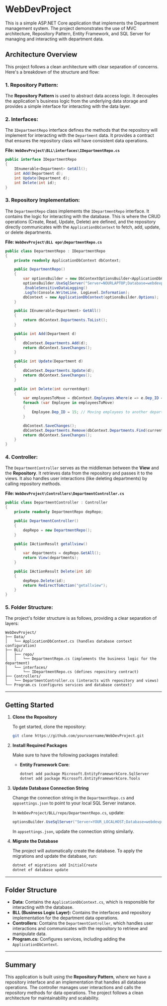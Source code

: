 
# WebDevProject

This is a simple ASP.NET Core application that implements the Department management system. The project demonstrates the use of MVC architecture, Repository Pattern, Entity Framework, and SQL Server for managing and interacting with department data.

## Architecture Overview

This project follows a clean architecture with clear separation of concerns. Here's a breakdown of the structure and flow:

### 1. Repository Pattern:
The **Repository Pattern** is used to abstract data access logic. It decouples the application's business logic from the underlying data storage and provides a simple interface for interacting with the data layer.

### 2. Interfaces:
The `IDepartmentRepo` interface defines the methods that the repository will implement for interacting with the `Department` data. It provides a contract that ensures the repository class will have consistent data operations.

**File: `WebDevProject\BLL\interfaces\IDepartmentRepo.cs`**

```csharp
public interface IDepartmentRepo
{
    IEnumerable<Department> GetAll();
    int Add(Department d);
    int Update(Department d);
    int Delete(int id);
}
```

### 3. Repository Implementation:
The `DepartmentRepo` class implements the `IDepartmentRepo` interface. It contains the logic for interacting with the database. This is where the CRUD operations (Create, Read, Update, Delete) are defined, and the repository directly communicates with the `ApplicationDbContext` to fetch, add, update, or delete departments.

**File: `WebDevProject\BLL
epo\DepartmentRepo.cs`**

```csharp
public class DepartmentRepo : IDepartmentRepo
{
    private readonly ApplicationDbContext dbContext;

    public DepartmentRepo()
    {
        var optionsBuilder = new DbContextOptionsBuilder<ApplicationDbContext>();
        optionsBuilder.UseSqlServer("Server=NOURLAPTOP;Database=webdevproject;Trusted_Connection=True;TrustServerCertificate=True;")
        .EnableSensitiveDataLogging()
        .LogTo(Console.WriteLine, LogLevel.Information);
        dbContext = new ApplicationDbContext(optionsBuilder.Options);
    }

    public IEnumerable<Department> GetAll()
    {
        return dbContext.Departments.ToList();
    }

    public int Add(Department d)
    {
        dbContext.Departments.Add(d);
        return dbContext.SaveChanges();
    }

    public int Update(Department d)
    {
        dbContext.Departments.Update(d);
        return dbContext.SaveChanges();
    }

    public int Delete(int currentdept)
    {
        var employeesToMove = dbContext.Employees.Where(e => e.Dep_ID == currentdept).ToList();
        foreach (var Employee in employeesToMove)
        {
            Employee.Dep_ID = 15; // Moving employees to another department (ID 15)
        }

        dbContext.SaveChanges();
        dbContext.Departments.Remove(dbContext.Departments.Find(currentdept));
        return dbContext.SaveChanges();
    }
}
```

### 4. Controller:
The `DepartmentController` serves as the middleman between the **View** and the **Repository**. It retrieves data from the repository and passes it to the views. It also handles user interactions (like deleting departments) by calling repository methods.

**File: `WebDevProject\Controllers\DepartmentController.cs`**

```csharp
public class DepartmentController : Controller
{
    private readonly DepartmentRepo depRepo;

    public DepartmentController()
    {
        depRepo = new DepartmentRepo();
    }

    public IActionResult getallview()
    {
        var departments = depRepo.GetAll();
        return View(departments);
    }

    public IActionResult Delete(int id)
    {
        depRepo.Delete(id);
        return RedirectToAction("getallview");
    }
}
```

### 5. Folder Structure:

The project's folder structure is as follows, providing a clear separation of layers:

```plaintext
WebDevProject/
├── Data/
│   └── ApplicationDbContext.cs (handles database context configuration)
├── BLL/
│   ├── repo/
│   │   └── DepartmentRepo.cs (implements the business logic for the department)
│   └── interfaces/
│       └── IDepartmentRepo.cs (defines repository contract)
├── Controllers/
│   └── DepartmentController.cs (interacts with repository and views)
└── Program.cs (configures services and database context)
```

---

## Getting Started

1. **Clone the Repository**

   To get started, clone the repository:

   ```bash
   git clone https://github.com/yourusername/WebDevProject.git
   ```

2. **Install Required Packages**

   Make sure to have the following packages installed:

   - **Entity Framework Core**:
     ```bash
     dotnet add package Microsoft.EntityFrameworkCore.SqlServer
     dotnet add package Microsoft.EntityFrameworkCore.Tools
     ```

3. **Update Database Connection String**

   Change the connection string in the `DepartmentRepo.cs` and `appsettings.json` to point to your local SQL Server instance.

   In `WebDevProject/BLL/repo/DepartmentRepo.cs`, update:
   ```csharp
   optionsBuilder.UseSqlServer("Server=YOUR_LOCALHOST;Database=webdevproject;Trusted_Connection=True;TrustServerCertificate=True;");
   ```

   In `appsettings.json`, update the connection string similarly.

4. **Migrate the Database**

   The project will automatically create the database. To apply the migrations and update the database, run:

   ```bash
   dotnet ef migrations add InitialCreate
   dotnet ef database update
   ```

---

## Folder Structure

- **Data:** Contains the `ApplicationDbContext.cs`, which is responsible for interacting with the database.
- **BLL (Business Logic Layer):** Contains the interfaces and repository implementation for the department data operations.
- **Controllers:** Contains the `DepartmentController`, which handles user interactions and communicates with the repository to retrieve and manipulate data.
- **Program.cs:** Configures services, including adding the `ApplicationDbContext`.

---

## Summary

This application is built using the **Repository Pattern**, where we have a repository interface and an implementation that handles all database operations. The controller manages user interactions and calls the repository methods for data operations. The project follows a clean architecture for maintainability and scalability.
